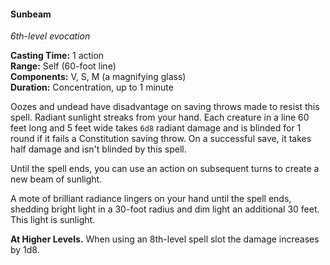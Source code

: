 #### Sunbeam
<!-- TODO Check and tag this spell-->
<!-- markdownlint-disable-next-line no-emphasis-as-heading -->
_6th-level evocation_

**Casting Time:** 1 action \
**Range:** Self (60-foot line) \
**Components:** V, S, M (a magnifying glass) \
**Duration:** Concentration, up to 1 minute

Oozes and undead have disadvantage on saving throws made to resist this spell.
Radiant sunlight streaks from your hand.
Each creature in a line 60 feet long and 5 feet wide takes `6d8` radiant damage and is blinded for 1 round if it fails a Constitution saving throw. On a successful save, it takes half damage and isn't blinded by this spell.

Until the spell ends, you can use an action on subsequent turns to create a new beam of sunlight.

A mote of brilliant radiance lingers on your hand until the spell ends, shedding bright light in a 30-foot radius and dim light an additional 30 feet.
This light is sunlight.

**At Higher Levels.**
When using an 8th-level spell slot the damage increases by 1d8.
